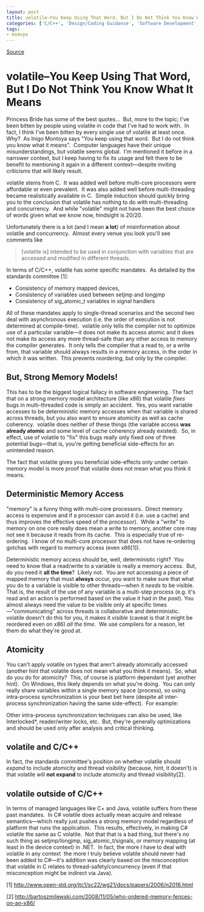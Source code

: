 ```yaml
---
layout: post
title: volatile–You Keep Using That Word, But I Do Not Think You Know What It Means
categories: ['C/C++', 'Design/Coding Guidance', 'Software Development', 'Software Development Guidance', 'Win32']
tags:
- msmvps
---
```

[Source](http://pr-blog.azurewebsites.net/2013/10/15/volatileyou-keep-using-that-word-but-i-do-not-think-you-know-what-it-means/ "Permalink to volatile–You Keep Using That Word, But I Do Not Think You Know What It Means")

# volatile–You Keep Using That Word, But I Do Not Think You Know What It Means

Princess Bride has some of the best quotes…  But, more to the topic; I've been bitten by people using volatile in code that I've had to work with.  In fact, I think I've been bitten by every single use of volatile at least once.  Why?  As Inigo Montoya says "You keep using that word.  But I do not think you know what it means".  Computer languages have their unique misunderstandings, but volatile seems global.  I'm mentioned it before in a narrower context, but I keep having to fix its usage and felt there to be benefit to mentioning it again in a different context—despite inviting criticisms that will likely result.

volatile stems from C.  It was added well before multi-core processors were affordable or even prevalent.  It was also added well before multi-threading became realistically available in C.  Simple induction should quickly bring you to the conclusion that volatile has nothing to do with multi-threading and concurrency.  And while "volatile" might not have been the best choice of words given what we know now, hindsight is 20/20.

Unfortunately there is a lot (and I mean **a lot**) of misinformation about volatile and concurrency.  Almost every venue you look you'll see comments like

> [volatile is] intended to be used in conjunction with variables that are accessed and modified in different threads.

In terms of C/C++, volatile has some specific mandates.  As detailed by the standards committee [1]:

* Consistency of memory mapped devices, 
* Consistency of variables used between setjmp and longjmp
* Consistency of sig_atomic_t variables in signal handlers

All of these mandates apply to single-thread scenarios and the second two deal with asynchronous execution (i.e. the order of execution is not determined at compile-time).  volatile only tells the compiler not to optimize use of a particular variable—it does not make its access atomic and it does not make its access any more thread-safe than any other access to memory the compiler generates.  It only tells the compiler that a read to, or a write from, that variable should always results in a memory access, in the order in which it was written.  This prevents _reordering_, but only by the compiler.

## But, Strong Memory Models!

This has to be the biggest logical fallacy in software engineering.  The fact that on a strong memory model architecture (like x86) that volatile *fixes* bugs in multi-threaded code is simply an accident.  Yes, you want variable accesses to be deterministic memory accesses when that variable is shared across threads, but you also want to ensure atomicity as well as cache coherency.  volatile does neither of these things (the variable access **was already atomic** and some level of cache coherency already existed).  So, in effect, use of volatile to "fix" this bugs really only fixed one of three potential bugs—that is, you're getting beneficial side-effects for an unintended reason.

The fact that volatile gives you beneficial side-effects only under certain memory model is more proof that volatile does not mean what you think it means.

## Deterministic Memory Access

"memory" is a funny thing with multi-core processors.  Direct memory access is expensive and if a processor can avoid it (i.e. use a cache) and thus improves the effective speed of the processor).  While a "write" to memory on one core really does mean a write to memory, another core may not see it because it reads from its cache.  This is especially true of re-ordering.  I know of no multi-core processor that does not have re-ordering gotchas with regard to memory access (even x86[1]).

Deterministic memory access should be, well, deterministic right?  You need to know that a read/write to a variable is really a memory access.  But, do you need it **all the time**?  Likely not.  You are not accessing a piece of mapped memory that must **always** occur, you want to make sure that what you do to a variable is visible to other threads—when it _needs_ to be visible.  That is, the result of the use of any variable is a multi-step process (e.g. it's read and an action is performed based on the value it had _in the past_). You almost always need the value to be visible only at specific times—"communicating" across threads is collaborative and deterministic.  volatile doesn't do this for you, it makes it _visible_ (caveat is that it might be reordered even on x86) _all the time_.  We use compilers for a reason, let them do what they're good at.

## Atomicity

You can't apply volatile on types that aren't already atomically accessed (another hint that volatile does not mean what you think it means).  So, what do you do for atomicity?  This, of course is platform dependant (yet another hint).  On Windows, this likely depends on what you're doing.  You can only really share variables within a single memory space (process), so using intra-process synchronization is your best bet here (despite all inter-process synchronization having the same side-effect).  For example:

Other intra-process synchronization techniques can also be used, like Interlocked*, reader/writer locks, etc.  But, they're generally optimizations and should be used only after analysis and critical thinking.

## volatile and C/C++

In fact, the standards committee's position on whether volatile should _expand_ to include atomicity and thread visibility (because, hint, it doesn't) is that volatile will **not expand** to include atomicity and thread visibility[2].

## volatile outside of C/C++

In terms of managed languages like C+ and Java, volatile suffers from these past mandates.  In C# volatile does actually mean acquire and release semantics—which really just pushes a strong memory model regardless of platform that runs the application.  This results, effectively, in making C# volatile the same as C volatile.  Not that that is a bad thing, but there's no such thing as setjmp/longjmp, sig_atomic_t/signals, or memory mapping (at least in the device context) in .NET.  In fact, the more I have to deal with volatile in any context  the more I truly believe volatile should never had been added to C#—it's addition was clearly based on the misconception that volatile in C relates to thread-safety/concurrency (even if that misconception might be indirect via Java).

[1] <http://www.open-std.org/jtc1/sc22/wg21/docs/papers/2006/n2016.html>

[2] <http://bartoszmilewski.com/2008/11/05/who-ordered-memory-fences-on-an-x86/>

